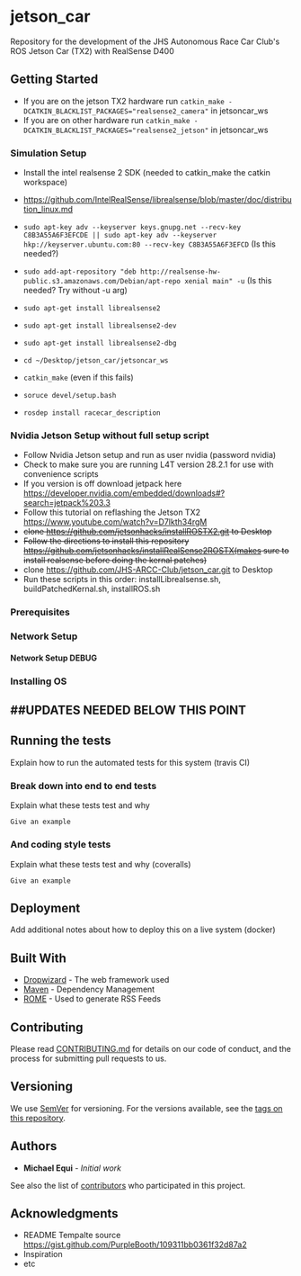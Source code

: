 # jetson_car
Repository for the development of the JHS Autonomous Race Car Club's ROS  Jetson Car (TX2) with RealSense D400


## Getting Started
- If you are on the jetson TX2 hardware run `catkin_make -DCATKIN_BLACKLIST_PACKAGES="realsense2_camera"` in jetsoncar_ws
- If you are on other hardware run `catkin_make -DCATKIN_BLACKLIST_PACKAGES="realsense2_jetson"` in jetsoncar_ws


### Simulation Setup
- Install the intel realsense 2 SDK (needed to catkin_make the catkin workspace)
 - https://github.com/IntelRealSense/librealsense/blob/master/doc/distribution_linux.md
 - `sudo apt-key adv --keyserver keys.gnupg.net --recv-key C8B3A55A6F3EFCDE || sudo apt-key adv --keyserver hkp://keyserver.ubuntu.com:80 --recv-key C8B3A55A6F3EFCD` (Is this needed?)
 - `sudo add-apt-repository "deb http://realsense-hw-public.s3.amazonaws.com/Debian/apt-repo xenial main" -u` (Is this needed? Try without -u arg)
 - `sudo apt-get install librealsense2`
 - `sudo apt-get install librealsense2-dev`
 - `sudo apt-get install librealsense2-dbg`
 
 - `cd ~/Desktop/jetson_car/jetsoncar_ws`
 - `catkin_make` (even if this fails)
 - `soruce devel/setup.bash`
 - `rosdep install racecar_description`

### Nvidia Jetson Setup without full setup script
- Follow Nvidia Jetson setup and run as user nvidia (password nvidia)
- Check to make sure you are running L4T version 28.2.1 for use with convenience scripts
 - If you version is off download jetpack here https://developer.nvidia.com/embedded/downloads#?search=jetpack%203.3
 - Follow this tutorial on reflashing the Jetson TX2 https://www.youtube.com/watch?v=D7lkth34rgM
- ~~clone https://github.com/jetsonhacks/installROSTX2.git to Desktop~~
- ~~Follow the directions to install this repository https://github.com/jetsonhacks/installRealSense2ROSTX(makes sure to install realsense before doing the kernal patches)~~
- clone https://github.com/JHS-ARCC-Club/jetson_car.git to Desktop
- Run these scripts in this order: installLibrealsense.sh, buildPatchedKernal.sh, installROS.sh

### Prerequisites

### Network Setup

#### Network Setup DEBUG

### Installing OS


##UPDATES NEEDED BELOW THIS POINT
--------------------------------

## Running the tests

Explain how to run the automated tests for this system (travis CI)

### Break down into end to end tests

Explain what these tests test and why

```
Give an example
```

### And coding style tests

Explain what these tests test and why (coveralls)

```
Give an example
```

## Deployment

Add additional notes about how to deploy this on a live system (docker)

## Built With

* [Dropwizard](http://www.dropwizard.io/1.0.2/docs/) - The web framework used
* [Maven](https://maven.apache.org/) - Dependency Management
* [ROME](https://rometools.github.io/rome/) - Used to generate RSS Feeds

## Contributing

Please read [CONTRIBUTING.md](https://github.com/Michael-Equi/ROV_Test_Bench/blob/development/CONTRIBUTING.md) for details on our code of conduct, and the process for submitting pull requests to us.

## Versioning

We use [SemVer](http://semver.org/) for versioning. For the versions available, see the [tags on this repository](https://github.com/your/project/tags). 

## Authors

* **Michael Equi** - *Initial work*

See also the list of [contributors](https://github.com/Michael-Equi/ROV_Test_Bench/graphs/contributors) who participated in this project.

## Acknowledgments

* README Tempalte source https://gist.github.com/PurpleBooth/109311bb0361f32d87a2
* Inspiration
* etc
